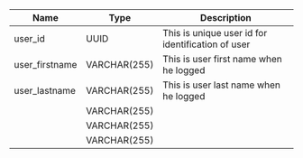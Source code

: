| Name           | Type         | Description                            |
| -------------- | ------------ | -------------------------------------- |
| user_id  | UUID | This is unique user id for identification of user| 
| user_firstname | VARCHAR(255) | This is user first name when he logged |
| user_lastname  | VARCHAR(255) | This is user last name when he logged  |
|   | VARCHAR(255) |  |
|   | VARCHAR(255) |  |
|   | VARCHAR(255) |  |
